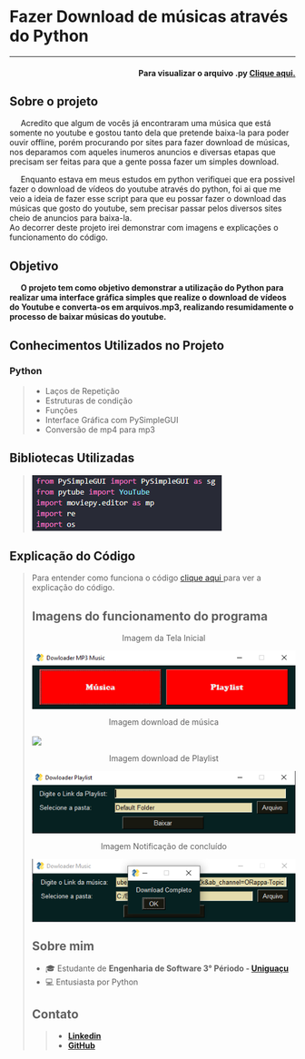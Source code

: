 <h1> Fazer Download de músicas através do Python </h1>
<hr>

<h4 align='right'>Para visualizar o arquivo .py <a href='Mp3_Downloader.py'> Clique aqui. </a> </h4>


<h2>Sobre o projeto </h2>
<p>&nbsp;&nbsp;&nbsp;&nbsp;   Acredito que algum de vocês já encontraram uma música que está somente no youtube e gostou tanto dela que pretende baixa-la para poder ouvir offline, porém procurando por sites para fazer download de músicas, nos deparamos com aqueles inumeros anuncios e diversas etapas que precisam ser feitas para que a gente possa fazer um simples download. </p>
<p>&nbsp;&nbsp;&nbsp;&nbsp;   Enquanto estava em meus estudos em python verifiquei que era possivel fazer o download de vídeos do youtube através do python, foi ai que me veio a ideia de fazer esse script para que eu possar fazer o download das músicas que gosto do youtube, sem precisar passar pelos diversos sites cheio de anuncios para baixa-la. <br>
Ao decorrer deste projeto irei demonstrar com imagens e explicações o funcionamento do código. </p>

<h2>Objetivo</h2>
<p>&nbsp;&nbsp;&nbsp;&nbsp;   <b> O projeto tem como objetivo demonstrar a utilização do Python para realizar uma interface gráfica simples que realize o download de vídeos do Youtube e converta-os em arquivos.mp3, realizando resumidamente o processo de baixar músicas do youtube.</b></p>

<h2>Conhecimentos Utilizados no Projeto </h3>
<h3> Python </h3>
<blockquote>
    <ul> 
    <li> Laços de Repetição </li>
    <li> Estruturas de condição </li> 
    <li> Funções </li> 
    <li> Interface Gráfica com PySimpleGUI </li>
    <li> Conversão de mp4 para mp3 </li>
    </ul> 
</blockquote>

<h2>Bibliotecas Utilizadas </h2>
<blockquote>
    <img src='Imagens/bibliotecas.png'>
</blockquote>

<h2> Explicação do Código </h2>
<blockquote> Para entender como funciona o código <a href='Explicação.md'> clique aqui </a> para ver a explicação do código.

<h2> Imagens do funcionamento do programa </h2>
    <p align='center'> Imagem da Tela Inicial </p>
    <img src='Imagens/Tela_inicial.png' align='center'>
    <p align='center'> Imagem download de música </p>
    <img src='Imagens/Tela_música.png' align='center'>
    <p align='center'> Imagem download de Playlist </p>
    <img src='Imagens/Tela_Playlist.png' align='center'>
    <p align='center'> Imagem Notificação de concluído </p>
    <img src='Imagens/Tela_notificação.png' align='center'>

<h2> Sobre mim </h2>  
    <ul> 
    <li> 🎓 Estudante de <b>Engenharia de Software 3° Périodo - <a href='https://uniao.uniguacu.edu.br/'>Uniguaçu </a></b></li>
    <li> 💻 Entusiasta por Python </br> </li> 
    </ul> 
<h2> Contato </h3>
<blockquote>    
    <ul> 
    <li> <a href="https://www.linkedin.com/in/thanaelbutewicz/"> <b>Linkedin</b> </a> </li>
    <li> <a href="https://github.com/zThanael"> <b>GitHub</b> </a> </li>
    </ul> 
</blockquote>